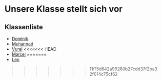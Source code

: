# Unsere Klasse stellt sich vor

## Klassenliste
- [Dominik](Dominik.md)
- [Muhannad](Muhannad)
- [Vural](Vural.md)
<<<<<<< HEAD
- [Marcel](Marcel.md)
=======
- [Leo](leo.md)
>>>>>>> 11f15d642a99280b27cdd37f2ba32f014c75cf62
